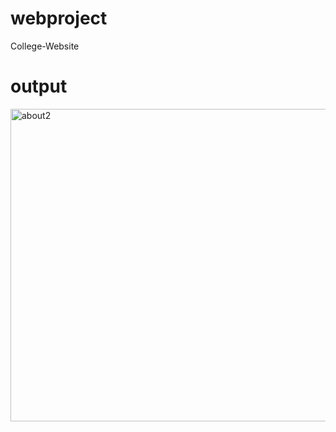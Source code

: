 # webproject
College-Website
# output
<img width="700" height="500" alt="about2" src="https://github.com/user-attachments/assets/ed792019-ce11-4763-8c09-731aafdc2c61" />
